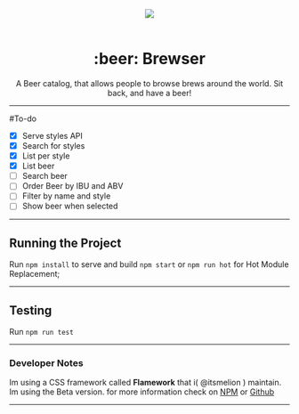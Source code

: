 <div align="center">
  <a href="https://github.com/itsmelion/brewser">
    <img width="auto" heigth="200" src="https://static.studentbackr.com/brewser.png">
  </a>
  <br>
  <br>
  <h1>:beer: Brewser</h1>
  <p>
    A Beer catalog, that allows people to browse brews around the world.
    Sit back, and have a beer!
  <p>
</div>

___

#To-do

- [x] Serve styles API
- [x] Search for styles
- [x] List per style
- [x] List beer
- [ ] Search beer
- [ ] Order Beer by IBU and ABV
- [ ] Filter by name and style
- [ ] Show beer when selected

___
## Running the Project
Run `npm install`
to serve and build `npm start` or `npm run hot` for Hot Module Replacement;
___
## Testing
Run `npm run test`
___
### Developer Notes
Im using a CSS framework called **Flamework** that i( @itsmelion ) maintain.
Im using the Beta version. for more information check on
[NPM](https://www.npmjs.com/package/flamework) or [Github](https://www.github.com/alia-code/flamework)
___
